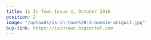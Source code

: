 ```yaml
---
title: Is In Town Issue 4, October 2016
position: 2
image: "/uploads/is-in-town%20-4-noemie-abigail.jpg"
buy-link: https://isintown.bigcartel.com
---
```


